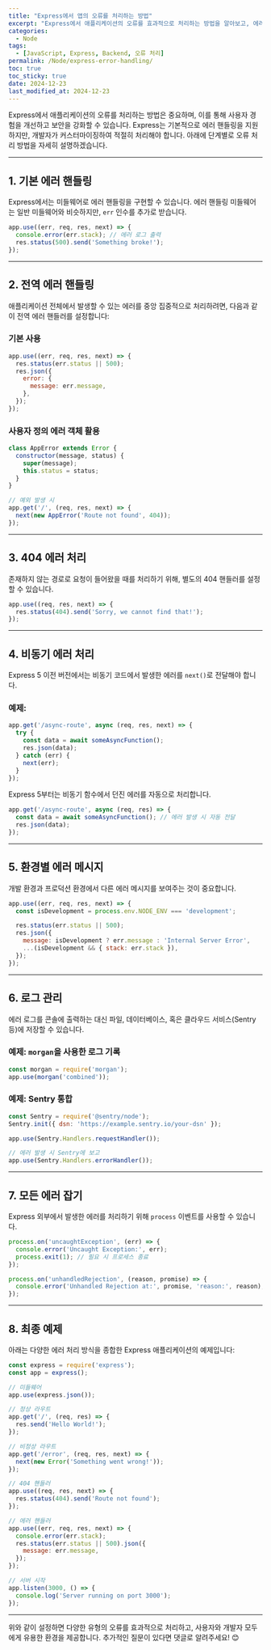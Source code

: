 ```yaml
---
title: "Express에서 앱의 오류를 처리하는 방법"
excerpt: "Express에서 애플리케이션의 오류를 효과적으로 처리하는 방법을 알아보고, 에러 핸들링 미들웨어 설정 및 비동기 에러 관리 팁을 제공합니다."
categories:
  - Node
tags:
  - [JavaScript, Express, Backend, 오류 처리]
permalink: /Node/express-error-handling/
toc: true
toc_sticky: true
date: 2024-12-23
last_modified_at: 2024-12-23
---
```


Express에서 애플리케이션의 오류를 처리하는 방법은 중요하며, 이를 통해 사용자 경험을 개선하고 보안을 강화할 수 있습니다. Express는 기본적으로 에러 핸들링을 지원하지만, 개발자가 커스터마이징하여 적절히 처리해야 합니다. 아래에 단계별로 오류 처리 방법을 자세히 설명하겠습니다.

---

## 1. 기본 에러 핸들링

Express에서는 미들웨어로 에러 핸들링을 구현할 수 있습니다. 에러 핸들링 미들웨어는 일반 미들웨어와 비슷하지만, `err` 인수를 추가로 받습니다.

```javascript
app.use((err, req, res, next) => {
  console.error(err.stack); // 에러 로그 출력
  res.status(500).send('Something broke!');
});
```

---

## 2. 전역 에러 핸들링

애플리케이션 전체에서 발생할 수 있는 에러를 중앙 집중적으로 처리하려면, 다음과 같이 전역 에러 핸들러를 설정합니다:

### 기본 사용

```javascript
app.use((err, req, res, next) => {
  res.status(err.status || 500);
  res.json({
    error: {
      message: err.message,
    },
  });
});
```

### 사용자 정의 에러 객체 활용

```javascript
class AppError extends Error {
  constructor(message, status) {
    super(message);
    this.status = status;
  }
}

// 예외 발생 시
app.get('/', (req, res, next) => {
  next(new AppError('Route not found', 404));
});
```

---

## 3. 404 에러 처리

존재하지 않는 경로로 요청이 들어왔을 때를 처리하기 위해, 별도의 404 핸들러를 설정할 수 있습니다.

```javascript
app.use((req, res, next) => {
  res.status(404).send('Sorry, we cannot find that!');
});
```

---

## 4. 비동기 에러 처리

Express 5 이전 버전에서는 비동기 코드에서 발생한 에러를 `next()`로 전달해야 합니다.

### 예제:

```javascript
app.get('/async-route', async (req, res, next) => {
  try {
    const data = await someAsyncFunction();
    res.json(data);
  } catch (err) {
    next(err);
  }
});
```

Express 5부터는 비동기 함수에서 던진 에러를 자동으로 처리합니다.

```javascript
app.get('/async-route', async (req, res) => {
  const data = await someAsyncFunction(); // 에러 발생 시 자동 전달
  res.json(data);
});
```

---

## 5. 환경별 에러 메시지

개발 환경과 프로덕션 환경에서 다른 에러 메시지를 보여주는 것이 중요합니다.

```javascript
app.use((err, req, res, next) => {
  const isDevelopment = process.env.NODE_ENV === 'development';

  res.status(err.status || 500);
  res.json({
    message: isDevelopment ? err.message : 'Internal Server Error',
    ...(isDevelopment && { stack: err.stack }),
  });
});
```

---

## 6. 로그 관리

에러 로그를 콘솔에 출력하는 대신 파일, 데이터베이스, 혹은 클라우드 서비스(Sentry 등)에 저장할 수 있습니다.

### 예제: `morgan`을 사용한 로그 기록

```javascript
const morgan = require('morgan');
app.use(morgan('combined'));
```

### 예제: Sentry 통합

```javascript
const Sentry = require('@sentry/node');
Sentry.init({ dsn: 'https://example.sentry.io/your-dsn' });

app.use(Sentry.Handlers.requestHandler());

// 에러 발생 시 Sentry에 보고
app.use(Sentry.Handlers.errorHandler());
```

---

## 7. 모든 에러 잡기

Express 외부에서 발생한 에러를 처리하기 위해 `process` 이벤트를 사용할 수 있습니다.

```javascript
process.on('uncaughtException', (err) => {
  console.error('Uncaught Exception:', err);
  process.exit(1); // 필요 시 프로세스 종료
});

process.on('unhandledRejection', (reason, promise) => {
  console.error('Unhandled Rejection at:', promise, 'reason:', reason);
});
```

---

## 8. 최종 예제

아래는 다양한 에러 처리 방식을 종합한 Express 애플리케이션의 예제입니다:

```javascript
const express = require('express');
const app = express();

// 미들웨어
app.use(express.json());

// 정상 라우트
app.get('/', (req, res) => {
  res.send('Hello World!');
});

// 비정상 라우트
app.get('/error', (req, res, next) => {
  next(new Error('Something went wrong!'));
});

// 404 핸들러
app.use((req, res, next) => {
  res.status(404).send('Route not found');
});

// 에러 핸들러
app.use((err, req, res, next) => {
  console.error(err.stack);
  res.status(err.status || 500).json({
    message: err.message,
  });
});

// 서버 시작
app.listen(3000, () => {
  console.log('Server running on port 3000');
});
```

---

위와 같이 설정하면 다양한 유형의 오류를 효과적으로 처리하고, 사용자와 개발자 모두에게 유용한 환경을 제공합니다. 추가적인 질문이 있다면 댓글로 알려주세요! 😊

